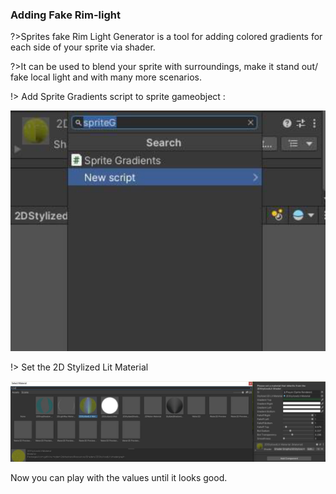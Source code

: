 ### Adding Fake Rim-light   <!-- {docsify-ignore} -->

?>Sprites fake Rim Light Generator is a tool for adding colored gradients for each side of your sprite via shader.

?>It can be used to blend your sprite with surroundings, make it stand out/ fake local light and with many more
scenarios.

!> Add Sprite Gradients script to sprite gameobject : 

![logo](images/19.png ':size=600')

!> Set the 2D Stylized Lit Material

![logo](images/20.png ':size=600')

Now you can play with the values until it looks good.
